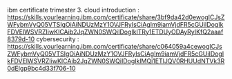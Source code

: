 ibm certificate trimester 3.
cloud introduction : https://skills.yourlearning.ibm.com/certificate/share/3bf9da42d0ewogICJsZWFybmVyQ05VTSIgOiAiNDUzMzY1OVJFRyIsCiAgIm9iamVjdFR5cGUiIDogIkFDVElWSVRZIiwKICAib2JqZWN0SWQiIDogIklTRy1ETDUyODAyRyIKfQ2aaaf8379d-10
cybersecurity : https://skills.yourlearning.ibm.com/certificate/share/c064059a4cewogICJsZWFybmVyQ05VTSIgOiAiNDUzMzY1OVJFRyIsCiAgIm9iamVjdFR5cGUiIDogIkFDVElWSVRZIiwKICAib2JqZWN0SWQiIDogIklMQi1ETlJQV0RHUUdNTVk3R0dEIgp9bc4d33f706-10
